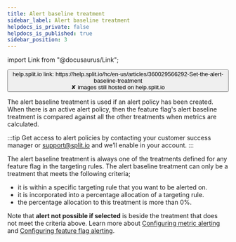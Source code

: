 ```yaml
---
title: Alert baseline treatment
sidebar_label: Alert baseline treatment
helpdocs_is_private: false
helpdocs_is_published: true
sidebar_position: 3
---
```


import Link from "@docusaurus/Link";

<p>
  <button style={{borderRadius:'8px', border:'1px', fontFamily:'Courier New', fontWeight:'800', textAlign:'left'}}> help.split.io link: https://help.split.io/hc/en-us/articles/360029566292-Set-the-alert-baseline-treatment <br /> ✘ images still hosted on help.split.io </button>
</p>

The alert baseline treatment is used if an alert policy has been created. When there is an active alert policy, then the feature flag's alert baseline treatment is compared against all the other treatments when metrics are calculated.

:::tip
Get access to alert policies by contacting your customer success manager or [support@split.io](mailto:support@split.io) and we’ll enable in your account.
:::

The alert baseline treatment is always one of the treatments defined for any feature flag in the targeting rules. The alert baseline treatment can only be a treatment that meets the following criteria;

* it is within a specific targeting rule that you want to be alerted on.
* it is incorporated into a percentage allocation of a targeting rule.
* the percentage allocation to this treatment is more than 0%.

Note that **alert not possible if selected** is beside the treatment that does not meet the criteria above. Learn more about [Configuring metric alerting](https://help.split.io/hc/en-us/articles/19832312225293-Configuring-metric-alerting) and [Configuring feature flag alerting](https://help.split.io/hc/en-us/articles/19832711328397-Configuring-feature-flag-alerting).
